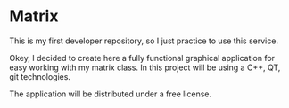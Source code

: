 # Matrix
This is my first developer repository, so I just practice to use this service.

Okey, I decided to create here a fully functional graphical application for easy working with my matrix class.
In this project will be using a C++, QT, git technologies.

The application will be distributed under a free license.
